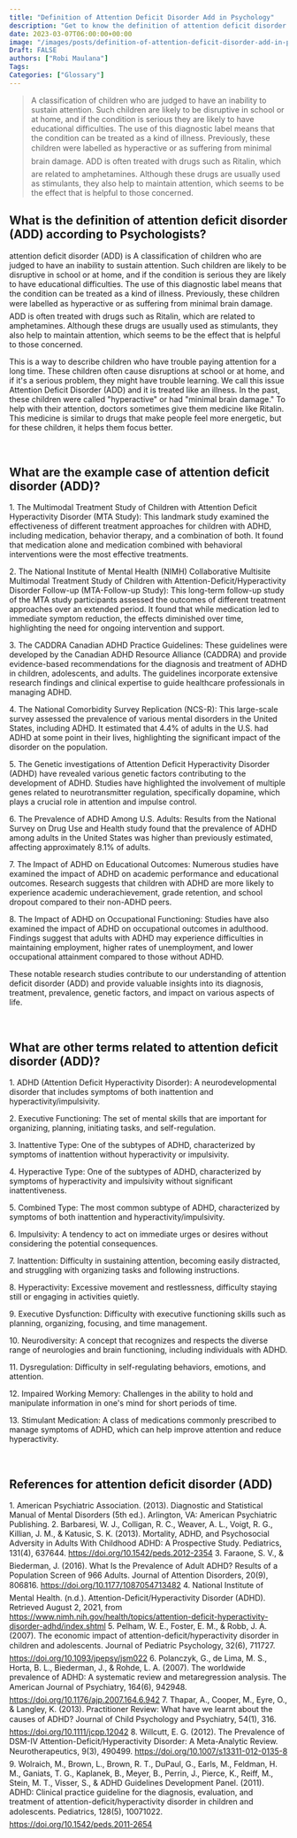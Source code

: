 ```yaml
---
title: "Definition of Attention Deficit Disorder Add in Psychology"
description: "Get to know the definition of attention deficit disorder add according to psychologists."
date: 2023-03-07T06:00:00+00:00
image: "/images/posts/definition-of-attention-deficit-disorder-add-in-psychology.jpg"
Draft: FALSE
authors: ["Robi Maulana"]
Tags: 
Categories: ["Glossary"]
---
```






> A classification of children who are judged to have an inability to sustain attention. Such children are likely to be disruptive in school or at home, and if the condition is serious they are likely to have educational difficulties. The use of this diagnostic label means that the condition can be treated as a kind of illness. Previously, these children were labelled as hyperactive or as suffering from minimal brain damage. ADD is often treated with drugs such as Ritalin, which are related to amphetamines. Although these drugs are usually used as stimulants, they also help to maintain attention, which seems to be the effect that is helpful to those concerned.

## What is the definition of attention deficit disorder (ADD) according to Psychologists?

attention deficit disorder (ADD) is A classification of children who are judged to have an inability to sustain attention. Such children are likely to be disruptive in school or at home, and if the condition is serious they are likely to have educational difficulties. The use of this diagnostic label means that the condition can be treated as a kind of illness. Previously, these children were labelled as hyperactive or as suffering from minimal brain damage. ADD is often treated with drugs such as Ritalin, which are related to amphetamines. Although these drugs are usually used as stimulants, they also help to maintain attention, which seems to be the effect that is helpful to those concerned.

This is a way to describe children who have trouble paying attention for a long time. These children often cause disruptions at school or at home, and if it's a serious problem, they might have trouble learning. We call this issue Attention Deficit Disorder (ADD) and it is treated like an illness. In the past, these children were called "hyperactive" or had "minimal brain damage." To help with their attention, doctors sometimes give them medicine like Ritalin. This medicine is similar to drugs that make people feel more energetic, but for these children, it helps them focus better.

 

## What are the example case of attention deficit disorder (ADD)?

1\. The Multimodal Treatment Study of Children with Attention Deficit Hyperactivity Disorder (MTA Study): This landmark study examined the effectiveness of different treatment approaches for children with ADHD, including medication, behavior therapy, and a combination of both. It found that medication alone and medication combined with behavioral interventions were the most effective treatments.

2\. The National Institute of Mental Health (NIMH) Collaborative Multisite Multimodal Treatment Study of Children with Attention-Deficit/Hyperactivity Disorder Follow-up (MTA-Follow-up Study): This long-term follow-up study of the MTA study participants assessed the outcomes of different treatment approaches over an extended period. It found that while medication led to immediate symptom reduction, the effects diminished over time, highlighting the need for ongoing intervention and support.

3\. The CADDRA Canadian ADHD Practice Guidelines: These guidelines were developed by the Canadian ADHD Resource Alliance (CADDRA) and provide evidence-based recommendations for the diagnosis and treatment of ADHD in children, adolescents, and adults. The guidelines incorporate extensive research findings and clinical expertise to guide healthcare professionals in managing ADHD.

4\. The National Comorbidity Survey Replication (NCS-R): This large-scale survey assessed the prevalence of various mental disorders in the United States, including ADHD. It estimated that 4.4% of adults in the U.S. had ADHD at some point in their lives, highlighting the significant impact of the disorder on the population.

5\. The Genetic investigations of Attention Deficit Hyperactivity Disorder (ADHD) have revealed various genetic factors contributing to the development of ADHD. Studies have highlighted the involvement of multiple genes related to neurotransmitter regulation, specifically dopamine, which plays a crucial role in attention and impulse control.

6\. The Prevalence of ADHD Among U.S. Adults: Results from the National Survey on Drug Use and Health study found that the prevalence of ADHD among adults in the United States was higher than previously estimated, affecting approximately 8.1% of adults.

7\. The Impact of ADHD on Educational Outcomes: Numerous studies have examined the impact of ADHD on academic performance and educational outcomes. Research suggests that children with ADHD are more likely to experience academic underachievement, grade retention, and school dropout compared to their non-ADHD peers.

8\. The Impact of ADHD on Occupational Functioning: Studies have also examined the impact of ADHD on occupational outcomes in adulthood. Findings suggest that adults with ADHD may experience difficulties in maintaining employment, higher rates of unemployment, and lower occupational attainment compared to those without ADHD.

These notable research studies contribute to our understanding of attention deficit disorder (ADD) and provide valuable insights into its diagnosis, treatment, prevalence, genetic factors, and impact on various aspects of life.

 

## What are other terms related to attention deficit disorder (ADD)?

1\. ADHD (Attention Deficit Hyperactivity Disorder): A neurodevelopmental disorder that includes symptoms of both inattention and hyperactivity/impulsivity.

2\. Executive Functioning: The set of mental skills that are important for organizing, planning, initiating tasks, and self-regulation.

3\. Inattentive Type: One of the subtypes of ADHD, characterized by symptoms of inattention without hyperactivity or impulsivity.

4\. Hyperactive Type: One of the subtypes of ADHD, characterized by symptoms of hyperactivity and impulsivity without significant inattentiveness.

5\. Combined Type: The most common subtype of ADHD, characterized by symptoms of both inattention and hyperactivity/impulsivity.

6\. Impulsivity: A tendency to act on immediate urges or desires without considering the potential consequences.

7\. Inattention: Difficulty in sustaining attention, becoming easily distracted, and struggling with organizing tasks and following instructions.

8\. Hyperactivity: Excessive movement and restlessness, difficulty staying still or engaging in activities quietly.

9\. Executive Dysfunction: Difficulty with executive functioning skills such as planning, organizing, focusing, and time management.

10\. Neurodiversity: A concept that recognizes and respects the diverse range of neurologies and brain functioning, including individuals with ADHD.

11\. Dysregulation: Difficulty in self-regulating behaviors, emotions, and attention.

12\. Impaired Working Memory: Challenges in the ability to hold and manipulate information in one's mind for short periods of time.

13\. Stimulant Medication: A class of medications commonly prescribed to manage symptoms of ADHD, which can help improve attention and reduce hyperactivity.

 

## References for attention deficit disorder (ADD)

1\. American Psychiatric Association. (2013). Diagnostic and Statistical Manual of Mental Disorders (5th ed.). Arlington, VA: American Psychiatric Publishing. 2. Barbaresi, W. J., Colligan, R. C., Weaver, A. L., Voigt, R. G., Killian, J. M., & Katusic, S. K. (2013). Mortality, ADHD, and Psychosocial Adversity in Adults With Childhood ADHD: A Prospective Study. Pediatrics, 131(4), 637644. https://doi.org/10.1542/peds.2012-2354 3. Faraone, S. V., & Biederman, J. (2016). What Is the Prevalence of Adult ADHD? Results of a Population Screen of 966 Adults. Journal of Attention Disorders, 20(9), 806816. https://doi.org/10.1177/1087054713482 4. National Institute of Mental Health. (n.d.). Attention-Deficit/Hyperactivity Disorder (ADHD). Retrieved August 2, 2021, from https://www.nimh.nih.gov/health/topics/attention-deficit-hyperactivity-disorder-adhd/index.shtml 5. Pelham, W. E., Foster, E. M., & Robb, J. A. (2007). The economic impact of attention-deficit/hyperactivity disorder in children and adolescents. Journal of Pediatric Psychology, 32(6), 711727. https://doi.org/10.1093/jpepsy/jsm022 6. Polanczyk, G., de Lima, M. S., Horta, B. L., Biederman, J., & Rohde, L. A. (2007). The worldwide prevalence of ADHD: A systematic review and metaregression analysis. The American Journal of Psychiatry, 164(6), 942948. https://doi.org/10.1176/ajp.2007.164.6.942 7. Thapar, A., Cooper, M., Eyre, O., & Langley, K. (2013). Practitioner Review: What have we learnt about the causes of ADHD? Journal of Child Psychology and Psychiatry, 54(1), 316. https://doi.org/10.1111/jcpp.12042 8. Willcutt, E. G. (2012). The Prevalence of DSM-IV Attention-Deficit/Hyperactivity Disorder: A Meta-Analytic Review. Neurotherapeutics, 9(3), 490499. https://doi.org/10.1007/s13311-012-0135-8 9. Wolraich, M., Brown, L., Brown, R. T., DuPaul, G., Earls, M., Feldman, H. M., Ganiats, T. G., Kaplanek, B., Meyer, B., Perrin, J., Pierce, K., Reiff, M., Stein, M. T., Visser, S., & ADHD Guidelines Development Panel. (2011). ADHD: Clinical practice guideline for the diagnosis, evaluation, and treatment of attention-deficit/hyperactivity disorder in children and adolescents. Pediatrics, 128(5), 10071022. https://doi.org/10.1542/peds.2011-2654
